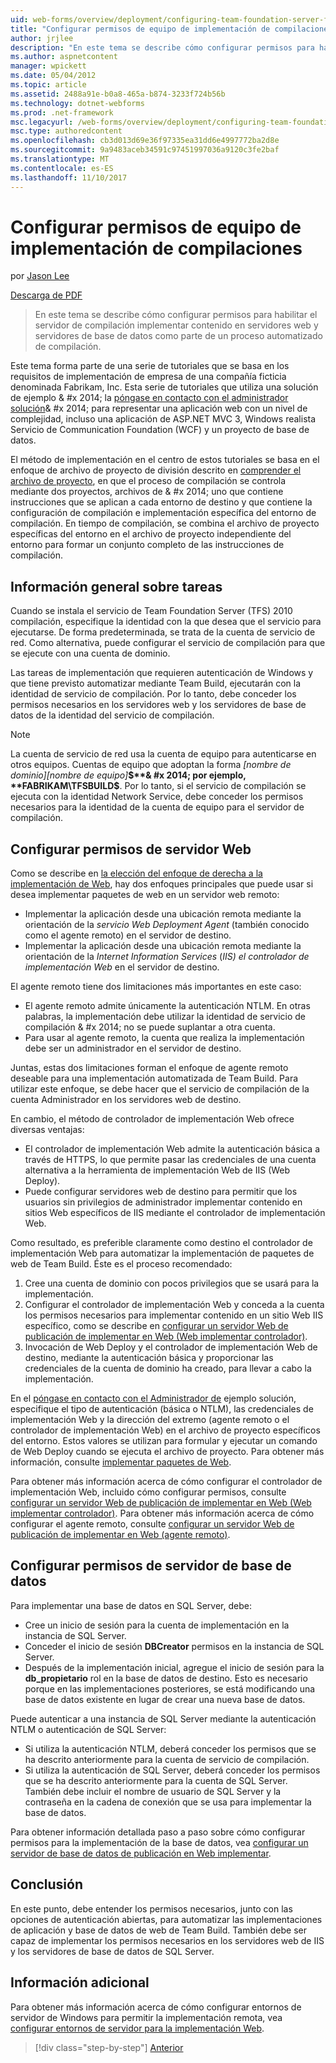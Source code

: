 ```yaml
---
uid: web-forms/overview/deployment/configuring-team-foundation-server-for-web-deployment/configuring-permissions-for-team-build-deployment
title: "Configurar permisos de equipo de implementación de compilaciones | Documentos de Microsoft"
author: jrjlee
description: "En este tema se describe cómo configurar permisos para habilitar el servidor de compilación implementar contenido en servidores web y servidores de base de datos como parte de una b automatizada..."
ms.author: aspnetcontent
manager: wpickett
ms.date: 05/04/2012
ms.topic: article
ms.assetid: 2488a91e-b0a8-465a-b874-3233f724b56b
ms.technology: dotnet-webforms
ms.prod: .net-framework
msc.legacyurl: /web-forms/overview/deployment/configuring-team-foundation-server-for-web-deployment/configuring-permissions-for-team-build-deployment
msc.type: authoredcontent
ms.openlocfilehash: cb3d013d69e36f97335ea31dd6e4997772ba2d8e
ms.sourcegitcommit: 9a9483aceb34591c97451997036a9120c3fe2baf
ms.translationtype: MT
ms.contentlocale: es-ES
ms.lasthandoff: 11/10/2017
---
```

<a name="configuring-permissions-for-team-build-deployment"></a>Configurar permisos de equipo de implementación de compilaciones
====================
por [Jason Lee](https://github.com/jrjlee)

[Descarga de PDF](https://msdnshared.blob.core.windows.net/media/MSDNBlogsFS/prod.evol.blogs.msdn.com/CommunityServer.Blogs.Components.WeblogFiles/00/00/00/63/56/8130.DeployingWebAppsInEnterpriseScenarios.pdf)

> En este tema se describe cómo configurar permisos para habilitar el servidor de compilación implementar contenido en servidores web y servidores de base de datos como parte de un proceso automatizado de compilación.


Este tema forma parte de una serie de tutoriales que se basa en los requisitos de implementación de empresa de una compañía ficticia denominada Fabrikam, Inc. Esta serie de tutoriales que utiliza una solución de ejemplo & #x 2014; la [póngase en contacto con el administrador solución](../web-deployment-in-the-enterprise/the-contact-manager-solution.md)& #x 2014; para representar una aplicación web con un nivel de complejidad, incluso una aplicación de ASP.NET MVC 3, Windows realista Servicio de Communication Foundation (WCF) y un proyecto de base de datos.

El método de implementación en el centro de estos tutoriales se basa en el enfoque de archivo de proyecto de división descrito en [comprender el archivo de proyecto](../web-deployment-in-the-enterprise/understanding-the-project-file.md), en que el proceso de compilación se controla mediante dos proyectos, archivos de & #x 2014; uno que contiene instrucciones que se aplican a cada entorno de destino y que contiene la configuración de compilación e implementación específica del entorno de compilación. En tiempo de compilación, se combina el archivo de proyecto específicas del entorno en el archivo de proyecto independiente del entorno para formar un conjunto completo de las instrucciones de compilación.

## <a name="task-overview"></a>Información general sobre tareas

Cuando se instala el servicio de Team Foundation Server (TFS) 2010 compilación, especifique la identidad con la que desea que el servicio para ejecutarse. De forma predeterminada, se trata de la cuenta de servicio de red. Como alternativa, puede configurar el servicio de compilación para que se ejecute con una cuenta de dominio.

Las tareas de implementación que requieren autenticación de Windows y que tiene previsto automatizar mediante Team Build, ejecutarán con la identidad de servicio de compilación. Por lo tanto, debe conceder los permisos necesarios en los servidores web y los servidores de base de datos de la identidad del servicio de compilación.

> [!NOTE]
> La cuenta de servicio de red usa la cuenta de equipo para autenticarse en otros equipos. Cuentas de equipo que adoptan la forma *[nombre de dominio]\[nombre de equipo]***$**& #x 2014; por ejemplo, **FABRIKAM\TFSBUILD$**. Por lo tanto, si el servicio de compilación se ejecuta con la identidad Network Service, debe conceder los permisos necesarios para la identidad de la cuenta de equipo para el servidor de compilación.


## <a name="configuring-web-server-permissions"></a>Configurar permisos de servidor Web

Como se describe en [la elección del enfoque de derecha a la implementación de Web](../configuring-server-environments-for-web-deployment/choosing-the-right-approach-to-web-deployment.md), hay dos enfoques principales que puede usar si desea implementar paquetes de web en un servidor web remoto:

- Implementar la aplicación desde una ubicación remota mediante la orientación de la *servicio Web Deployment Agent* (también conocido como el agente remoto) en el servidor de destino.
- Implementar la aplicación desde una ubicación remota mediante la orientación de la *Internet Information Services* (*IIS) el controlador de implementación Web* en el servidor de destino.

El agente remoto tiene dos limitaciones más importantes en este caso:

- El agente remoto admite únicamente la autenticación NTLM. En otras palabras, la implementación debe utilizar la identidad de servicio de compilación & #x 2014; no se puede suplantar a otra cuenta.
- Para usar al agente remoto, la cuenta que realiza la implementación debe ser un administrador en el servidor de destino.

Juntas, estas dos limitaciones forman el enfoque de agente remoto deseable para una implementación automatizada de Team Build. Para utilizar este enfoque, se debe hacer que el servicio de compilación de la cuenta Administrador en los servidores web de destino.

En cambio, el método de controlador de implementación Web ofrece diversas ventajas:

- El controlador de implementación Web admite la autenticación básica a través de HTTPS, lo que permite pasar las credenciales de una cuenta alternativa a la herramienta de implementación Web de IIS (Web Deploy).
- Puede configurar servidores web de destino para permitir que los usuarios sin privilegios de administrador implementar contenido en sitios Web específicos de IIS mediante el controlador de implementación Web.

Como resultado, es preferible claramente como destino el controlador de implementación Web para automatizar la implementación de paquetes de web de Team Build. Éste es el proceso recomendado:

1. Cree una cuenta de dominio con pocos privilegios que se usará para la implementación.
2. Configurar el controlador de implementación Web y conceda a la cuenta los permisos necesarios para implementar contenido en un sitio Web IIS específico, como se describe en [configurar un servidor Web de publicación de implementar en Web (Web implementar controlador)](../configuring-server-environments-for-web-deployment/configuring-a-web-server-for-web-deploy-publishing-web-deploy-handler.md).
3. Invocación de Web Deploy y el controlador de implementación Web de destino, mediante la autenticación básica y proporcionar las credenciales de la cuenta de dominio ha creado, para llevar a cabo la implementación.

En el [póngase en contacto con el Administrador de](../web-deployment-in-the-enterprise/the-contact-manager-solution.md) ejemplo solución, especifique el tipo de autenticación (básica o NTLM), las credenciales de implementación Web y la dirección del extremo (agente remoto o el controlador de implementación Web) en el archivo de proyecto específicos del entorno. Estos valores se utilizan para formular y ejecutar un comando de Web Deploy cuando se ejecuta el archivo de proyecto. Para obtener más información, consulte [implementar paquetes de Web](../web-deployment-in-the-enterprise/deploying-web-packages.md).

Para obtener más información acerca de cómo configurar el controlador de implementación Web, incluido cómo configurar permisos, consulte [configurar un servidor Web de publicación de implementar en Web (Web implementar controlador)](../configuring-server-environments-for-web-deployment/configuring-a-web-server-for-web-deploy-publishing-web-deploy-handler.md). Para obtener más información acerca de cómo configurar el agente remoto, consulte [configurar un servidor Web de publicación de implementar en Web (agente remoto)](../configuring-server-environments-for-web-deployment/configuring-a-web-server-for-web-deploy-publishing-remote-agent.md).

## <a name="configuring-database-server-permissions"></a>Configurar permisos de servidor de base de datos

Para implementar una base de datos en SQL Server, debe:

- Cree un inicio de sesión para la cuenta de implementación en la instancia de SQL Server.
- Conceder el inicio de sesión **DBCreator** permisos en la instancia de SQL Server.
- Después de la implementación inicial, agregue el inicio de sesión para la **db\_propietario** rol en la base de datos de destino. Esto es necesario porque en las implementaciones posteriores, se está modificando una base de datos existente en lugar de crear una nueva base de datos.

Puede autenticar a una instancia de SQL Server mediante la autenticación NTLM o autenticación de SQL Server:

- Si utiliza la autenticación NTLM, deberá conceder los permisos que se ha descrito anteriormente para la cuenta de servicio de compilación.
- Si utiliza la autenticación de SQL Server, deberá conceder los permisos que se ha descrito anteriormente para la cuenta de SQL Server. También debe incluir el nombre de usuario de SQL Server y la contraseña en la cadena de conexión que se usa para implementar la base de datos.

Para obtener información detallada paso a paso sobre cómo configurar permisos para la implementación de la base de datos, vea [configurar un servidor de base de datos de publicación en Web implementar](../configuring-server-environments-for-web-deployment/configuring-a-database-server-for-web-deploy-publishing.md).

## <a name="conclusion"></a>Conclusión

En este punto, debe entender los permisos necesarios, junto con las opciones de autenticación abiertas, para automatizar las implementaciones de aplicación y base de datos de web de Team Build. También debe ser capaz de implementar los permisos necesarios en los servidores web de IIS y los servidores de base de datos de SQL Server.

## <a name="further-reading"></a>Información adicional

Para obtener más información acerca de cómo configurar entornos de servidor de Windows para permitir la implementación remota, vea [configurar entornos de servidor para la implementación Web](../configuring-server-environments-for-web-deployment/configuring-server-environments-for-web-deployment.md).

>[!div class="step-by-step"]
[Anterior](deploying-a-specific-build.md)
